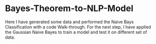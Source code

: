 # Bayes-Theorem-to-NLP-Model
Here I have generated some data and performed the Naive Bays Classification with a code Walk-through.
For the next step, I have applied the Gaussian Naive Bayes to train a model and test it on different set of data. 
